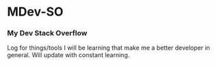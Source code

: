 # MDev-SO
### My Dev Stack Overflow   
Log for things/tools I will be learning that make me a better developer in general. Will update with constant learning.
